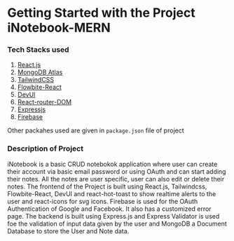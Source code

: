 # Getting Started with the Project iNotebook-MERN

### Tech Stacks used
1. [React.js](https://react.dev)
2. [MongoDB Atlas](https://cloud.mongodb.com)
3. [TailwindCSS](https://tailwindcss.com)
4. [Flowbite-React](https://flowbite-react.com)
5. [DevUI](https://devui.io)
6. [React-router-DOM](https://reactrouter.com/en)
7. [Expressjs](https://expressjs.com/en/)
8. [Firebase](https://console.firebase.google.com)

Other packahes used are given in `package.json` file of project

### Description of Project

iNotebook is a basic CRUD notebokok application where user can create their account via basic email password or using OAuth and can start adding their notes. All the notes are user specific, user can also edit or delete their notes. The frontend of the Project is built using React.js, Tailwindcss, Flowbite-React, DevUI and react-hot-toast to show realtime alerts to the user and react-icons for svg icons. Firebase is used for the OAuth Authentication of Google and Facebook. It also has a customized error page. The backend is built using Express.js and Express Validator is used foe the validation of input data given by the user and MongoDB a Document Database to store the User and Note data.

